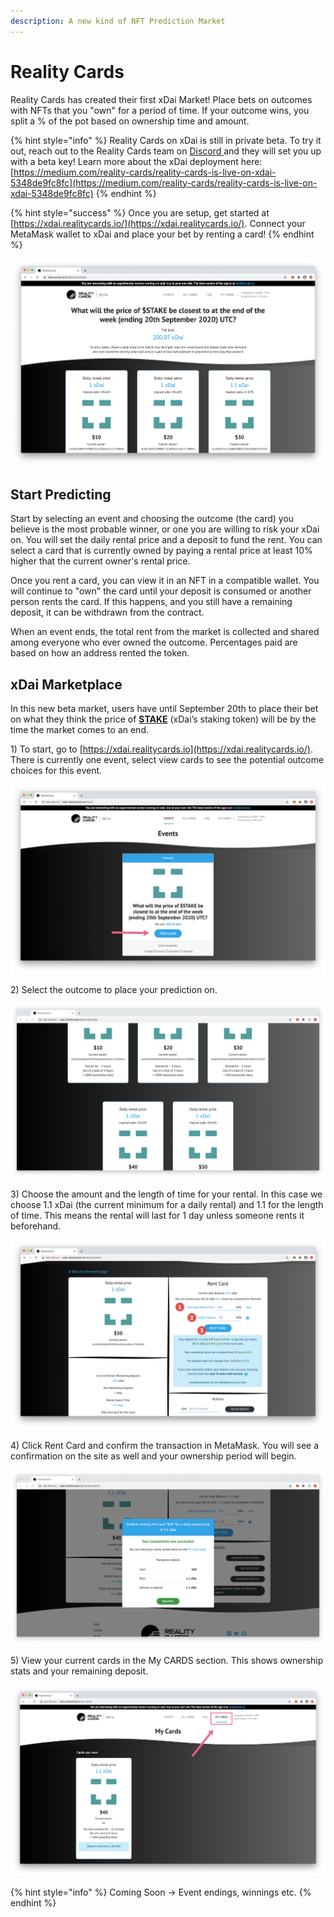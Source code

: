 ```yaml
---
description: A new kind of NFT Prediction Market
---
```


# Reality Cards

Reality Cards has created their first xDai Market! Place bets on outcomes with NFTs that you "own" for a period of time.  If your outcome wins, you split a % of the pot based on ownership time and amount.

{% hint style="info" %}
Reality Cards on xDai is still in private beta. To try it out, reach out to the Reality Cards team on [Discord ](https://realitycards.io/discord)and they will set you up with a beta key! Learn more about the xDai deployment here: [https://medium.com/reality-cards/reality-cards-is-live-on-xdai-5348de9fc8fc](https://medium.com/reality-cards/reality-cards-is-live-on-xdai-5348de9fc8fc)
{% endhint %}

{% hint style="success" %}
Once you are setup, get started at [https://xdai.realitycards.io/](https://xdai.realitycards.io/). Connect your MetaMask wallet to xDai and place your bet by renting a card!
{% endhint %}

![](../../.gitbook/assets/reality.jpg)

## Start Predicting

Start by selecting an event and choosing the outcome \(the card\) you believe is the most probable winner, or one you are willing to risk your xDai on. You will set the daily rental price and a deposit to fund the rent.  You can select a card that is currently owned by paying a rental price at least 10% higher that the current owner's rental price.

Once you rent a card, you can view it in an NFT in a compatible wallet. You will continue to "own" the card until your deposit is consumed or another person rents the card. If this happens, and you still have a remaining deposit, it can be withdrawn from the contract.

When an event ends, the total rent from the market is collected and shared among everyone who ever owned the outcome. Percentages paid are based on how an address rented the token. 

## xDai Marketplace

In this new beta market, users have until September 20th to place their bet on what they think the price of [**STAKE**](https://www.coingecko.com/en/coins/xdai-stake) \(xDai’s staking token\) will be by the time the market comes to an end.

1\) To start, go to [https://xdai.realitycards.io](https://xdai.realitycards.io/). There is currently one event, select view cards to see the potential outcome choices for this event.

![](../../.gitbook/assets/reality-1.jpg)

2\) Select the outcome to place your prediction on.

![Click on a card to access](../../.gitbook/assets/reality2.jpg)

3\) Choose the amount and the length of time for your rental. In this case we choose 1.1 xDai \(the current minimum for a daily rental\) and 1.1 for the length of time. This means the rental will last for 1 day unless someone rents it beforehand. 

![](../../.gitbook/assets/rc3.jpg)

4\) Click Rent Card and confirm the transaction in MetaMask. You will see a confirmation on the site as well and your ownership period will begin.

![Successful Transaction for rental](../../.gitbook/assets/reality-done.jpg)

5\) View your current cards in the My CARDS section. This shows ownership stats and your remaining deposit.

![](../../.gitbook/assets/reality-mycards.jpg)

{% hint style="info" %}
Coming Soon -&gt; Event endings, winnings etc.
{% endhint %}



